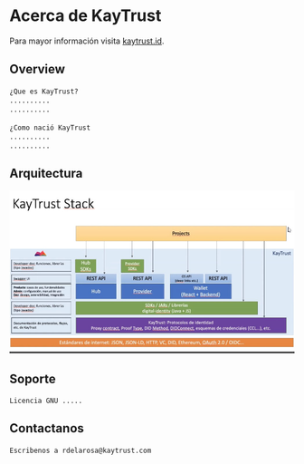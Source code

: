 # Acerca de KayTrust

Para mayor información visita  [kaytrust.id](https://www.kaytrust.id/).

## Overview

    ¿Que es KayTrust?   
	..........
	..........
	
    ¿Como nació KayTrust
	..........
	..........

## Arquitectura

[![](./images/grafico.jpg)]()

## Soporte

    Licencia GNU .....

## Contactanos

    Escribenos a rdelarosa@kaytrust.com

